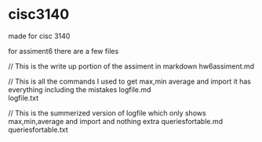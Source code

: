 cisc3140
========

made for cisc 3140

for assiment6 there are a few files

// This is the write up portion of the assiment in markdown
hw6assiment.md

// This is all the commands I used to get max,min average and import it
has everything including the mistakes logfile.md\
logfile.txt

// This is the summerized version of logfile which only shows
max,min,average and import and nothing extra queriesfortable.md
queriesfortable.txt
